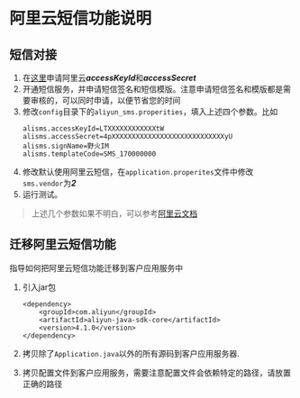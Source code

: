 # 阿里云短信功能说明

## 短信对接
1. 在[这里](https://usercenter.console.aliyun.com/#/manage/ak)申请阿里云***accessKeyId***和***accessSecret***
2. 开通短信服务，并申请短信签名和短信模版。注意申请短信签名和模版都是需要审核的，可以同时申请，以便节省您的时间
3. 修改```config```目录下的```aliyun_sms.properities```，填入上述四个参数。比如
    ```$xslt
    alisms.accessKeyId=LTXXXXXXXXXXXXtW
    alisms.accessSecret=4pXXXXXXXXXXXXXXXXXXXXXXXXXXXXyU
    alisms.signName=野火IM
    alisms.templateCode=SMS_170000000
    ```
4. 修改默认使用阿里云短信，在```application.properites```文件中修改```sms.vendor```为***2***
5. 运行测试。

> 上述几个参数如果不明白，可以参考[阿里云文档](https://help.aliyun.com/document_detail/55284.html?spm=a2c4e.11153987.0.0.5861aeecePRLPH)

## 迁移阿里云短信功能
指导如何把阿里云短信功能迁移到客户应用服务中
1. 引入jar包
    ```$xslt
    <dependency>
        <groupId>com.aliyun</groupId>
        <artifactId>aliyun-java-sdk-core</artifactId>
        <version>4.1.0</version>
    </dependency>
    ```

2. 拷贝除了```Application.java```以外的所有源码到客户应用服务器.

3. 拷贝配置文件到客户应用服务，需要注意配置文件会依赖特定的路径，请放置正确的路径
